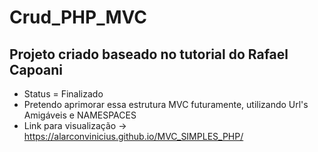 # Crud_PHP_MVC 
## Projeto criado baseado no tutorial do Rafael Capoani

- Status = Finalizado
- Pretendo aprimorar essa estrutura MVC futuramente, utilizando Url's Amigáveis e NAMESPACES
- Link para visualização -> https://alarconvinicius.github.io/MVC_SIMPLES_PHP/